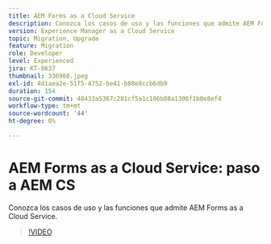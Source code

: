 ```yaml
---
title: AEM Forms as a Cloud Service
description: Conozca los casos de uso y las funciones que admite AEM Forms as a Cloud Service.
version: Experience Manager as a Cloud Service
topic: Migration, Upgrade
feature: Migration
role: Developer
level: Experienced
jira: KT-8637
thumbnail: 336968.jpeg
exl-id: 4d1aea2e-51f5-4752-be41-b08e8ccb6db9
duration: 154
source-git-commit: 48433a5367c281cf5a1c106b08a1306f1b0e8ef4
workflow-type: tm+mt
source-wordcount: '44'
ht-degree: 0%

---
```


# AEM Forms as a Cloud Service: paso a AEM CS

Conozca los casos de uso y las funciones que admite AEM Forms as a Cloud Service.

>[!VIDEO](https://video.tv.adobe.com/v/336968?quality=12&learn=on)
